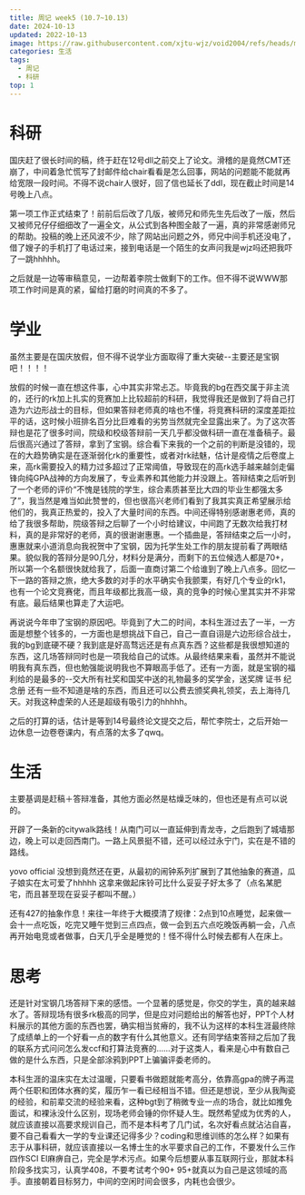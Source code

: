 ```yaml
---
title: 周记 week5 (10.7~10.13)
date: 2024-10-13
updated: 2022-10-13
image: https://raw.githubusercontent.com/xjtu-wjz/void2004/refs/heads/main/pics_for_post/week5.webp
categories: 生活
tags:
  - 周记
  - 科研
top: 1
---
```


# 科研
国庆赶了很长时间的稿，终于赶在12号dll之前交上了论文。滑稽的是竟然CMT还崩了，中间着急忙慌写了封邮件给chair看看是怎么回事，网站的问题能不能就再给宽限一段时间。不得不说chair人很好，回了信也延长了ddl，现在截止时间是14号晚上八点。

第一项工作正式结束了！前前后后改了几版，被师兄和师先生先后改了一版，然后又被师兄仔仔细细改了一遍全文，从公式到各种图全敲了一遍，真的非常感谢师兄的帮助。投稿的晚上还风波不少，除了网站出问题之外，师兄中间手机还没电了，借了嫂子的手机打了电话过来，接到电话是一个陌生的女声问我是wjz吗还把我吓了一跳hhhhh。

之后就是一边等审稿意见，一边帮着李院士做剩下的工作。但不得不说WWW那项工作时间是真的紧，留给打磨的时间真的不多了。

# 学业
虽然主要是在国庆放假，但不得不说学业方面取得了重大突破--主要还是宝钢吧！！！！

放假的时候一直在想这件事，心中其实非常忐忑。毕竟我的bg在西交属于非主流的，还行的rk加上扎实的竞赛加上比较超前的科研，我觉得我还是做到了将自己打造为六边形战士的目标，但如果答辩老师真的啥也不懂，将竞赛科研的深度差距拉平的话，这时候小班排名百分比巨难看的劣势当然就完全显露出来了。为了这次答辩也是花了很多时间，院级和校级答辩前一天几乎都没做科研一直在准备稿子。最后很高兴通过了答辩，拿到了宝钢。综合看下来我的一个之前的判断是没错的，现在的大趋势确实是在逐渐弱化rk的重要性，或者对rk祛魅，估计是疫情之后卷度上来，高rk需要投入的精力过多超过了正常阈值，导致现在的高rk选手越来越剑走偏锋向纯GPA战神的方向发展了，专业素养和其他能力并没跟上。答辩结束之后听到了一个老师的评价“不愧是钱院的学生，综合素质甚至比大四的毕业生都强太多了”，我当然是难当如此赞誉的，但也很高兴老师们看到了我其实真正希望展示给他们的，我真正热爱的，投入了大量时间的东西。中间还得特别感谢惠老师，真的给了我很多帮助，院级答辩之后聊了一个小时给建议，中间跑了无数次给我打材料，真的是非常好的老师，真的很谢谢惠惠。一个插曲是，答辩结束之后一小时，惠惠就来小道消息向我祝贺中了宝钢，因为托学生处工作的朋友提前看了两眼结果。貌似我的答辩分是90几分，材料分是满分，而剩下的五位候选人都是70+，所以第一个名额很快就给我了，后面一直商讨第二个给谁到了晚上八点多。回忆一下一路的答辩之旅，绝大多数的对手的水平确实令我颤栗，有好几个专业的rk1，也有一个论文竞赛佬，而且年级都比我高一级，真的竞争的时候心里其实并不非常有底。最后结果也算走了大运吧。

再说说今年申了宝钢的原因吧。毕竟到了大二的时间，本科生涯过去了一半，一方面是想整个钱多的，一方面也是想挑战下自己，自己一直自诩是六边形综合战士，我的bg到底硬不硬？我到底是好高骛远还是有点真东西？这些都是我很想知道的东西，这几场答辩同时也是一项我给自己的试炼。从最终结果来看，虽然并不能说明我有真东西，但也勉强能说明我也不算眼高手低了。还有一方面，就是宝钢的福利给的是最多的--交大所有社奖和国奖中送的礼物最多的奖学金，送奖牌 证书 纪念册 还有一些不知道是啥的东西，而且还可以公费去颁奖典礼领奖，去上海待几天。对我这种虚荣的人还是超级有吸引力的hhhhh。

之后的打算的话，估计是等到14号最终论文提交之后，帮忙李院士，之后开始一边休息一边卷卷课内，有点落的太多了qwq。

# 生活
主要基调是赶稿＋答辩准备，其他方面必然是枯燥乏味的，但也还是有点可以说的。

开辟了一条新的citywalk路线！从南门可以一直延伸到青龙寺，之后跑到了城墙那边，晚上可以走回西南门。一路上风景挺不错，还可以经过永宁门，实在是不错的路线。

yovo official 没想到竟然还在更，从最初的闹钟系列扩展到了其他抽象的赛道，瓜子娘实在太可爱了hhhhh 这拿来做起床铃可比什么妥妥子好太多了（点名某肥宅，而且甚至现在妥妥子都叫不醒。）

还有427的抽象作息！来往一年终于大概摸清了规律：2点到10点睡觉，起来做一会十一点吃饭，吃完又睡午觉到三点四点，做一会到五六点吃晚饭再躺一会，八点再开始电竞或者做事，白天几乎全是睡觉的！怪不得什么时候去都有人在床上。

# 思考
还是针对宝钢几场答辩下来的感悟。一个显著的感觉是，你交的学生，真的越来越水了。答辩现场有很多rk极高的同学，但是应对问题给出的解答也好，PPT个人材料展示的其他方面的东西也罢，确实相当贫瘠的，我不认为这样的本科生涯最终除了成绩单上的一个好看一点的数字有什么其他意义。还有同学结束答辩之后加了我的联系方式问问怎么发ccf和打算法竞赛的......对于这类人，看来是心中有数自己做的是什么东西，只是全部涂鸦到PPT上骗骗评委老师的。

本科生涯的温床实在太过温暖，只要看书做题就能考高分，依靠高gpa的牌子再混两个任职和团体水赛的奖，履历乍一看已经相当不错。但还是想说，至少从我陶瓷的经验，和前辈交流的经验来看，这种bgt到了稍微专业一点的场合，就比如推免面试，和裸泳没什么区别，现场老师会锤的你怀疑人生。既然希望成为优秀的人，就应该直接以高要求规训自己，而不是本科考了几门试，名次好看点就沾沾自喜，要不自己看看大一学的专业课还记得多少？coding和思维训练的怎么样？如果有志于从事科研，就应该直接以一名博士生的水平要求自己的工作，不要发什么三作四作SCI EI麻痹自己，完全是学术污点。如果今后想要从事互联网行业，那就本科阶段多找实习，认真学408，不要考试考个90+ 95+就真以为自己是这领域的高手。直接朝着目标努力，中间的空闲时间会很多，内耗也会很少。